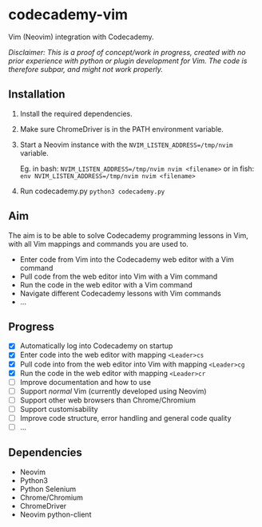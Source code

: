 # codecademy-vim
Vim (Neovim) integration with Codecademy.

*Disclaimer: This is a proof of concept/work in progress, created with no prior experience with python or plugin development for Vim.
The code is therefore subpar, and might not work properly.*

## Installation
1. Install the required dependencies.
2. Make sure ChromeDriver is in the PATH environment variable.
3. Start a Neovim instance with the `NVIM_LISTEN_ADDRESS=/tmp/nvim` variable.

   Eg. in bash: `NVIM_LISTEN_ADDRESS=/tmp/nvim nvim <filename>`
   or in fish: `env NVIM_LISTEN_ADDRESS=/tmp/nvim nvim <filename>`

4. Run codecademy.py `python3 codecademy.py`

## Aim
The aim is to be able to solve Codecademy programming lessons in Vim, with all Vim mappings and commands you are used to.
- Enter code from Vim into the Codecademy web editor with a Vim command
- Pull code from the web editor into Vim with a Vim command
- Run the code in the web editor with a Vim command
- Navigate different Codecademy lessons with Vim commands
- ...

## Progress
- [x] Automatically log into Codecademy on startup
- [x] Enter code into the web editor with mapping `<Leader>cs`
- [x] Pull code into from the web editor into Vim with mapping `<Leader>cg`
- [x] Run the code in the web editor with mapping `<Leader>cr`
- [ ] Improve documentation and how to use
- [ ] Support *normal* Vim (currently developed using Neovim)
- [ ] Support other web browsers than Chrome/Chromium
- [ ] Support customisability
- [ ] Improve code structure, error handling and general code quality
- [ ] ...

## Dependencies
- Neovim
- Python3
- Python Selenium
- Chrome/Chromium
- ChromeDriver
- Neovim python-client
